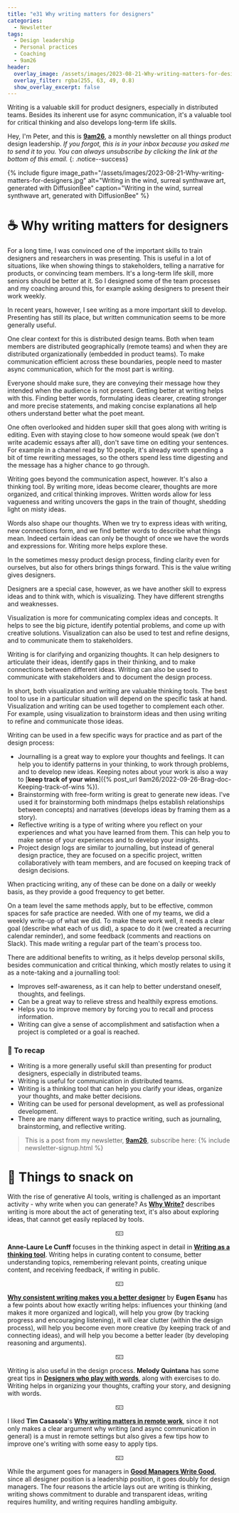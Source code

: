 ```yaml
---
title: "e31 Why writing matters for designers"
categories:
  - Newsletter
tags:
  - Design leadership
  - Personal practices
  - Coaching
  - 9am26
header:
  overlay_image: /assets/images/2023-08-21-Why-writing-matters-for-designers.jpg
  overlay_filter: rgba(255, 63, 49, 0.8)
  show_overlay_excerpt: false
---
```


Writing is a valuable skill for product designers, especially in distributed teams. Besides its inherent use for async communication, it's a valuable tool for critical thinking and also develops long-term life skills.

Hey, I'm Peter, and this is [**9am26**](https://polgarp.com/categories/newsletter/), a monthly newsletter on all things product design leadership. _If you forgot, this is in your inbox because you asked me to send it to you. You can always unsubscribe by clicking the link at the bottom of this email._
{: .notice--success}

{% include figure image_path="/assets/images/2023-08-21-Why-writing-matters-for-designers.jpg" alt="Writing in the wind, surreal synthwave art, generated with DiffusionBee" caption="Writing in the wind, surreal synthwave art, generated with DiffusionBee" %}

# ☕ Why writing matters for designers

For a long time, I was convinced one of the important skills to train designers and researchers in was presenting. This is useful in a lot of situations, like when showing things to stakeholders, telling a narrative for products, or convincing team members. It's a long-term life skill, more seniors should be better at it. So I designed some of the team processes and my coaching around this, for example asking designers to present their work weekly.

In recent years, however, I see writing as a more important skill to develop. Presenting has still its place, but written communication seems to be more generally useful. 

One clear context for this is distributed design teams. Both when team members are distributed geographically (remote teams) and when they are distributed organizationally (embedded in product teams). To make communication efficient across these boundaries, people need to master async communication, which for the most part is writing. 

Everyone should make sure, they are conveying their message how they intended when the audience is not present. Getting better at writing helps with this. Finding better words, formulating ideas clearer, creating stronger and more precise statements, and making concise explanations all help others understand better what the poet meant.

One often overlooked and hidden super skill that goes along with writing is editing. Even with staying close to how someone would speak (we don't write academic essays after all), don't save time on editing your sentences. For example in a channel read by 10 people, it's already worth spending a bit of time rewriting messages, so the others spend less time digesting and the message has a higher chance to go through.

Writing goes beyond the communication aspect, however. It's also a thinking tool. By writing more, ideas become clearer, thoughts are more organized, and critical thinking improves. Written words allow for less vagueness and writing uncovers the gaps in the train of thought, shedding light on misty ideas.

Words also shape our thoughts. When we try to express ideas with writing, new connections form, and we find better words to describe what things mean.  Indeed certain ideas can only be thought of once we have the words and expressions for. Writing more helps explore these.

In the sometimes messy product design process, finding clarity even for ourselves, but also for others brings things forward. This is the value writing gives designers.

Designers are a special case, however, as we have another skill to express ideas and to think with, which is visualizing. They have different strengths and weaknesses. 

Visualization is more for communicating complex ideas and concepts. It helps to see the big picture, identify potential problems, and come up with creative solutions. Visualization can also be used to test and refine designs, and to communicate them to stakeholders.

Writing is for clarifying and organizing thoughts. It can help designers to articulate their ideas, identify gaps in their thinking, and to make connections between different ideas. Writing can also be used to communicate with stakeholders and to document the design process.

In short, both visualization and writing are valuable thinking tools. The best tool to use in a particular situation will depend on the specific task at hand. Visualization and writing can be used together to complement each other. For example, using visualization to brainstorm ideas and then using writing to refine and communicate those ideas.

Writing can be used in a few specific ways for practice and as part of the design process:
- Journalling is a great way to explore your thoughts and feelings. It can help you to identify patterns in your thinking, to work through problems, and to develop new ideas. Keeping notes about your work is also a way to [**keep track of your wins**]({% post_url 9am26/2022-09-26-Brag-doc-Keeping-track-of-wins %}).
- Brainstorming with free-form writing is great to generate new ideas. I've used it for brainstorming both mindmaps (helps establish relationships between concepts) and narratives (develops ideas by framing them as a story).
- Reflective writing is a type of writing where you reflect on your experiences and what you have learned from them. This can help you to make sense of your experiences and to develop your insights.
- Project design logs are similar to journalling, but instead of general design practice, they are focused on a specific project, written collaboratively with team members, and are focused on keeping track of design decisions.

When practicing writing, any of these can be done on a daily or weekly basis, as they provide a good frequency to get better. 

On a team level the same methods apply, but to be effective, common spaces for safe practice are needed. With one of my teams, we did a weekly write-up of what we did. To make these work well, it needs a clear goal (describe what each of us did), a space to do it (we created a recurring calendar reminder), and some feedback (comments and reactions on Slack). This made writing a regular part of the team's process too.

There are additional benefits to writing, as it helps develop personal skills, besides communication and critical thinking, which mostly relates to using it as a note-taking and a journalling tool:
- Improves self-awareness,  as it can help to better understand oneself, thoughts, and feelings.
- Can be a great way to relieve stress and healthily express emotions.
- Helps you to improve memory by forcing you to recall and process information.
- Writing can give a sense of accomplishment and satisfaction when a project is completed or a goal is reached.

### 🥤 To recap

- Writing is a more generally useful skill than presenting for product designers, especially in distributed teams.
- Writing is useful for communication in distributed teams.
- Writing is a thinking tool that can help you clarify your ideas, organize your thoughts, and make better decisions.
- Writing can be used for personal development, as well as professional development.
- There are many different ways to practice writing, such as journaling, brainstorming, and reflective writing.

> This is a post from my newsletter, **[9am26](https://polgarp.com/categories/newsletter/)**, subscribe here:
> {% include newsletter-signup.html %}

# 🍪 Things to snack on

With the rise of generative AI tools, writing is challenged as an important activity - why write when you can generate? As [**Why Write?**](https://fs.blog/why-write/) describes writing is more about the act of generating text, it's also about exploring ideas, that cannot get easily replaced by tools. 

<p style="text-align: center;">🁇</p>

**Anne-Laure Le Cunff** focuses in the thinking aspect in detail in [**Writing as a thinking tool**](https://nesslabs.com/writing-thinking-tool). Writing helps in curating content to consume, better understanding topics, remembering relevant points, creating unique content, and receiving feedback, if writing in public. 

<p style="text-align: center;">🁇</p>

[**Why consistent writing makes you a better designer**](https://dribbble.com/stories/2019/10/10/why-writing-makes-you-a-better-designer) by **Eugen Eşanu** has a few points about how exactly writing helps: influences your thinking (and makes it more organized and logical), will help you grow (by tracking progress and encouraging listening), it will clear clutter (within the design process), will help you become even more creative (by keeping track of and connecting ideas), and will help you become a better leader (by developing reasoning and arguments). 

<p style="text-align: center;">🁇</p>

Writing is also useful in the design process. **Melody Quintana** has some great tips in [**Designers who play with words**](https://medium.com/dropbox-design/designers-who-play-with-words-2ea8a7afb9bb), along with exercises to do. Writing helps in organizing your thoughts, crafting your story, and designing with words.

<p style="text-align: center;">🁇</p>

I liked **Tim Casasola**'s [**Why writing matters in remote work**](http://www.timcasasola.com/blog/writing), since it not only makes a clear argument why writing (and async communication in general) is a must in remote settings but also gives a few tips how to improve one's writing with some easy to apply tips.

<p style="text-align: center;">🁇</p>

While the argument goes for managers in [**Good Managers Write Good**](https://staysaasy.com/management/2022/07/10/Writing-Management.html), since all designer position is a leadership position, it goes doubly for design managers. The four reasons the article lays out are writing is thinking, writing shows commitment to durable and transparent ideas, writing requires humility, and writing requires handling ambiguity.
